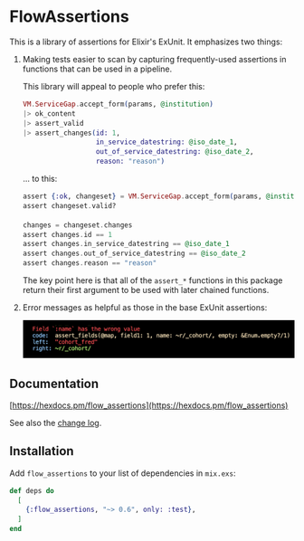 # FlowAssertions

This is a library of assertions for Elixir's ExUnit. It emphasizes two things:

1. Making tests easier to scan by capturing frequently-used assertions in
   functions that can be used in a pipeline.

   This library will appeal to people who prefer this:

      ```elixir
      VM.ServiceGap.accept_form(params, @institution)
      |> ok_content
      |> assert_valid
      |> assert_changes(id: 1,
                        in_service_datestring: @iso_date_1,
                        out_of_service_datestring: @iso_date_2,
                        reason: "reason")
      ```
      
   ... to this:
   
      ```elixir
      assert {:ok, changeset} = VM.ServiceGap.accept_form(params, @institution)
      assert changeset.valid?
      
      changes = changeset.changes
      assert changes.id == 1
      assert changes.in_service_datestring == @iso_date_1
      assert changes.out_of_service_datestring == @iso_date_2
      assert changes.reason == "reason"
      ```

   The key point here is that all of the `assert_*` functions in this package
   return their first argument to be used with later chained functions.

2. Error messages as helpful as those in the base ExUnit assertions:

   <img src="/pics/error2.png"/>

## Documentation

[https://hexdocs.pm/flow_assertions](https://hexdocs.pm/flow_assertions)

See also the [change log](./CHANGELOG.md).

## Installation

Add `flow_assertions` to your list of dependencies in `mix.exs`:

```elixir
def deps do
  [
    {:flow_assertions, "~> 0.6", only: :test},
  ]
end
```

